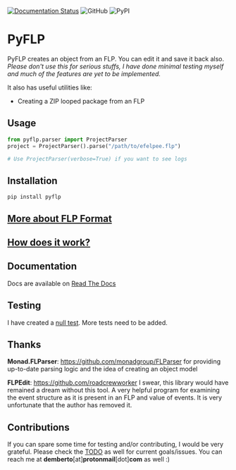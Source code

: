 [![Documentation Status](https://readthedocs.org/projects/pyflp/badge/?version=latest)](https://pyflp.readthedocs.io/en/latest/?badge=latest)
![GitHub](https://img.shields.io/github/license/demberto/pyflp)
![PyPI](https://img.shields.io/pypi/v/pyflp?color=blue)

# PyFLP
PyFLP creates an object from an FLP. You can edit it and save it back also. *Please don't use this for serious stuffs, I have done minimal testing myself and much of the features are yet to be implemented.*

It also has useful utilities like:
* Creating a ZIP looped package from an FLP

## Usage
```Python
from pyflp.parser import ProjectParser
project = ProjectParser().parse("/path/to/efelpee.flp")

# Use ProjectParser(verbose=True) if you want to see logs
```

## Installation

```
pip install pyflp
```

## [More about FLP Format](doc/flp-format.md)

## [How does it work?](doc/how-does-it-work.md)

## Documentation
Docs are available on [Read The Docs](pyflp.rtfd.io)

## Testing
I have created a [null test](test_parser.py). More tests need to be added.

## Thanks

**Monad.FLParser**: https://github.com/monadgroup/FLParser for providing up-to-date parsing logic and the idea of creating an object model

**FLPEdit**: https://github.com/roadcrewworker I swear, this library would have remained a dream without this tool. A very helpful program for examining the event structure as it is present in an FLP and value of events. It is very unfortunate that the author has removed it.

## Contributions

If you can spare some time for testing and/or contributing, I would be very grateful. Please check the [TODO](../TODO) as well for current goals/issues. You can reach me at **demberto**[at]**protonmail**[dot]**com** as well :)